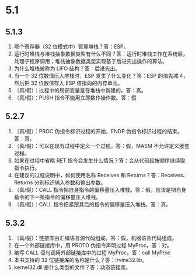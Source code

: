 # 5.1
## 5.1.3
1. 哪个寄存器（32 位模式中）管理堆栈？答：ESP。
2. 运行时堆栈与堆栈抽象数据类型有什么不同？答：运行时堆栈工作在系统层，处理子程序调用；堆栈抽象数据类型实现基于后进先出操作的算法。
3. 为什么堆栈被称为 LIFO 结构？答：后进先出。
4. 当一个 32 位数值压入堆栈时，ESP 发生了什么变化？答：ESP 的值先减 4，然后把 32 位数值存入 ESP 值指向的内存单元。
5. （真/假）：过程中的局部变量是在堆栈中新建的。答：真。
6. （真/假）：PUSH 指令不能用立即数作操作数。答：假
## 5.2.7
1. （真/假）：PROC 伪指令标识过程的开始，ENDP 伪指令标识过程的结束。答：真。
2. （真/假）：可以在现有过程中定义一个过程。答：假，MASM 不允许定义嵌套过程。
3. 如果在过程中省略 RET 指令会发生什么情况？答：会从代码段按顺序继续取指令执行。
4. 在建议的过程说明中，如何使用名称 Receives 和 Returns？答：Receives、Returns 分别标识输入参数和输出参数。
5. （真/假）：CALL 指令把自身指令的偏移量压入堆栈。答：假，应该是把自身指令的下一条指令的偏移量压入堆栈。
6. （真/假）：CALL 指令把紧跟其后的指令的偏移量压入堆栈。答：真。
## 5.3.2
1. （真/假）：链接库由汇编语言源代码组成。答：假，机器语言代码组成。
2. 在一个外部链接库中，用 PROTO 伪指令声明过程 MyProc。答：对。
3. 编写 CALL 语句调用外部链接库中的过程 MyProc。答：call MyProc
4. 本书支持的 32 位链接库的名称是什么？答：Irvine32.lib。
5. kernel32.dll 是什么类型的文件？答：动态链接库。
